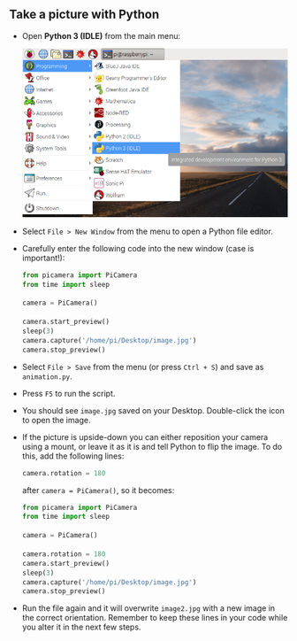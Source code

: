 ## Take a picture with Python

- Open **Python 3 (IDLE)** from the main menu:

    ![Open Python 3](images/python3-app-menu.png)

- Select `File > New Window` from the menu to open a Python file editor.

- Carefully enter the following code into the new window (case is important!):

    ```python
    from picamera import PiCamera
    from time import sleep

    camera = PiCamera()

    camera.start_preview()
    sleep(3)
    camera.capture('/home/pi/Desktop/image.jpg')
    camera.stop_preview()
    ```

- Select `File > Save` from the menu (or press `Ctrl + S`) and save as `animation.py`.

- Press `F5` to run the script.

- You should see `image.jpg` saved on your Desktop. Double-click the icon to open the image.

- If the picture is upside-down you can either reposition your camera using a mount, or leave it as it is and tell Python to flip the image. To do this, add the following lines:

    ```python
    camera.rotation = 180
    ```

    after `camera = PiCamera()`, so it becomes:

    ```python
    from picamera import PiCamera
    from time import sleep

    camera = PiCamera()

    camera.rotation = 180
    camera.start_preview()
    sleep(3)
    camera.capture('/home/pi/Desktop/image.jpg')
    camera.stop_preview()
    ```

- Run the file again and it will overwrite `image2.jpg` with a new image in the correct orientation. Remember to keep these lines in your code while you alter it in the next few steps.

